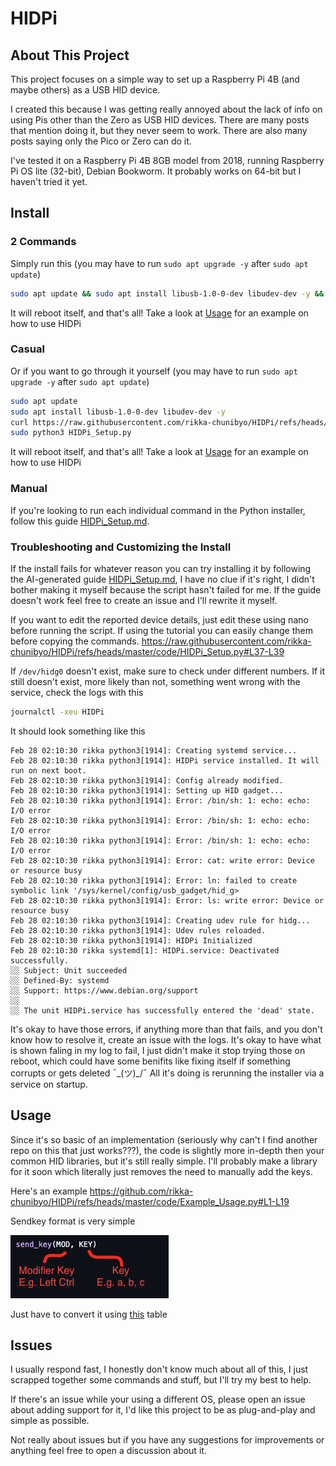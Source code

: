 # HIDPi
## About This Project
This project focuses on a simple way to set up a Raspberry Pi 4B (and maybe others) as a USB HID device. 

I created this because I was getting really annoyed about the lack of info on using Pis other than the Zero as USB HID devices. There are many posts that mention doing it, but they never seem to work. There are also many posts saying only the Pico or Zero can do it.

I've tested it on a Raspberry Pi 4B 8GB model from 2018, running Raspberry Pi OS lite (32-bit), Debian Bookworm. It probably works on 64-bit but I haven't tried it yet.

## Install

### 2 Commands
Simply run this (you may have to run `sudo apt upgrade -y` after `sudo apt update`)
```sh
sudo apt update && sudo apt install libusb-1.0-0-dev libudev-dev -y && curl https://raw.githubusercontent.com/rikka-chunibyo/HIDPi/refs/heads/master/code/HIDPi_Setup.py -o HIDPi_Setup.py && sudo python3 HIDPi_Setup.py
```
It will reboot itself, and that's all! Take a look at [Usage](#usage) for an example on how to use HIDPi

### Casual
Or if you want to go through it yourself (you may have to run `sudo apt upgrade -y` after `sudo apt update`)
```sh
sudo apt update
sudo apt install libusb-1.0-0-dev libudev-dev -y
curl https://raw.githubusercontent.com/rikka-chunibyo/HIDPi/refs/heads/master/code/HIDPi_Setup.py -o HIDPi_Setup.py
sudo python3 HIDPi_Setup.py
```
It will reboot itself, and that's all! Take a look at [Usage](#usage) for an example on how to use HIDPi

### Manual
If you're looking to run each individual command in the Python installer, follow this guide [HIDPi_Setup.md](https://github.com/rikka-chunibyo/HIDPi/refs/heads/master/markdowns/HIDPi_Setup.md).

### Troubleshooting and Customizing the Install
If the install fails for whatever reason you can try installing it by following the AI-generated guide [HIDPi_Setup.md](https://github.com/rikka-chunibyo/HIDPi/refs/heads/master/markdowns/HIDPi_Setup.md), I have no clue if it's right, I didn't bother making it myself because the script hasn't failed for me. If the guide doesn't work feel free to create an issue and I'll rewrite it myself.

If you want to edit the reported device details, just edit these using nano before running the script. If using the tutorial you can easily change them before copying the commands.
https://raw.githubusercontent.com/rikka-chunibyo/HIDPi/refs/heads/master/code/HIDPi_Setup.py#L37-L39

If `/dev/hidg0` doesn't exist, make sure to check under different numbers. If it still doesn't exist, more likely than not, something went wrong with the service, check the logs with this
```sh
journalctl -xeu HIDPi
```
It should look something like this
```
Feb 28 02:10:30 rikka python3[1914]: Creating systemd service...
Feb 28 02:10:30 rikka python3[1914]: HIDPi service installed. It will run on next boot.
Feb 28 02:10:30 rikka python3[1914]: Config already modified.
Feb 28 02:10:30 rikka python3[1914]: Setting up HID gadget...
Feb 28 02:10:30 rikka python3[1914]: Error: /bin/sh: 1: echo: echo: I/O error
Feb 28 02:10:30 rikka python3[1914]: Error: /bin/sh: 1: echo: echo: I/O error
Feb 28 02:10:30 rikka python3[1914]: Error: /bin/sh: 1: echo: echo: I/O error
Feb 28 02:10:30 rikka python3[1914]: Error: cat: write error: Device or resource busy
Feb 28 02:10:30 rikka python3[1914]: Error: ln: failed to create symbolic link '/sys/kernel/config/usb_gadget/hid_g>
Feb 28 02:10:30 rikka python3[1914]: Error: ls: write error: Device or resource busy
Feb 28 02:10:30 rikka python3[1914]: Creating udev rule for hidg...
Feb 28 02:10:30 rikka python3[1914]: Udev rules reloaded.
Feb 28 02:10:30 rikka python3[1914]: HIDPi Initialized
Feb 28 02:10:30 rikka systemd[1]: HIDPi.service: Deactivated successfully.
░░ Subject: Unit succeeded
░░ Defined-By: systemd
░░ Support: https://www.debian.org/support
░░
░░ The unit HIDPi.service has successfully entered the 'dead' state.
```
It's okay to have those errors, if anything more than that fails, and you don't know how to resolve it, create an issue with the logs. It's okay to have what is shown faling in my log to fail, I just didn't make it stop trying those on reboot, which could have some benifits like fixing itself if something corrupts or gets deleted ¯\_(ツ)_/¯ All it's doing is rerunning the installer via a service on startup.

## Usage
Since it's so basic of an implementation (seriously why can't I find another repo on this that just works???), the code is slightly more in-depth then your common HID libraries, but it's still really simple. I'll probably make a library for it soon which literally just removes the need to manually add the keys.

Here's an example
https://github.com/rikka-chunibyo/HIDPi/refs/heads/master/code/Example_Usage.py#L1-L19

Sendkey format is very simple

![](assets/sendkey.png)

Just have to convert it using [this](https://usb.org/sites/default/files/documents/hut1_12v2.pdf#10%20Keyboard/Keypad%20Page%20(0x07)) table

## Issues
I usually respond fast, I honestly don't know much about all of this, I just scrapped together some commands and stuff, but I'll try my best to help. 

If there's an issue while your using a different OS, please open an issue about adding support for it, I'd like this project to be as plug-and-play and simple as possible.

Not really about issues but if you have any suggestions for improvements or anything feel free to open a discussion about it.
